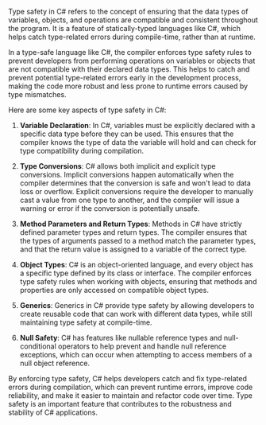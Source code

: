 Type safety in C# refers to the concept of ensuring that the data types of variables, objects, and operations are compatible and consistent throughout the program. It is a feature of statically-typed languages like C#, which helps catch type-related errors during compile-time, rather than at runtime.

In a type-safe language like C#, the compiler enforces type safety rules to prevent developers from performing operations on variables or objects that are not compatible with their declared data types. This helps to catch and prevent potential type-related errors early in the development process, making the code more robust and less prone to runtime errors caused by type mismatches.

Here are some key aspects of type safety in C#:

1. **Variable Declaration**: In C#, variables must be explicitly declared with a specific data type before they can be used. This ensures that the compiler knows the type of data the variable will hold and can check for type compatibility during compilation.

2. **Type Conversions**: C# allows both implicit and explicit type conversions. Implicit conversions happen automatically when the compiler determines that the conversion is safe and won't lead to data loss or overflow. Explicit conversions require the developer to manually cast a value from one type to another, and the compiler will issue a warning or error if the conversion is potentially unsafe.

3. **Method Parameters and Return Types**: Methods in C# have strictly defined parameter types and return types. The compiler ensures that the types of arguments passed to a method match the parameter types, and that the return value is assigned to a variable of the correct type.

4. **Object Types**: C# is an object-oriented language, and every object has a specific type defined by its class or interface. The compiler enforces type safety rules when working with objects, ensuring that methods and properties are only accessed on compatible object types.

5. **Generics**: Generics in C# provide type safety by allowing developers to create reusable code that can work with different data types, while still maintaining type safety at compile-time.

6. **Null Safety**: C# has features like nullable reference types and null-conditional operators to help prevent and handle null reference exceptions, which can occur when attempting to access members of a null object reference.

By enforcing type safety, C# helps developers catch and fix type-related errors during compilation, which can prevent runtime errors, improve code reliability, and make it easier to maintain and refactor code over time. Type safety is an important feature that contributes to the robustness and stability of C# applications.
